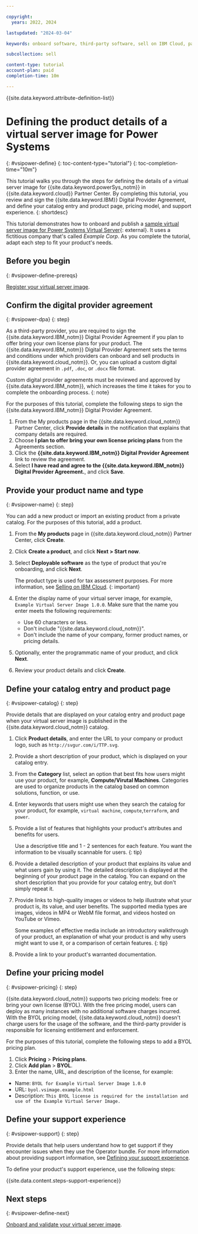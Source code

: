 ```yaml
---

copyright:
  years: 2022, 2024

lastupdated: "2024-03-04"

keywords: onboard software, third-party software, sell on IBM Cloud, partner center, virtual server image, virtual machine image, image, vm, vsi, product details, catalog entry, support, pricing, BYOL, terraform, catalog, power, power vsi, power systems virtual server

subcollection: sell

content-type: tutorial
account-plan: paid
completion-time: 10m

---
```


{{site.data.keyword.attribute-definition-list}}


# Defining the product details of a virtual server image for Power Systems
{: #vsipower-define}
{: toc-content-type="tutorial"} 
{: toc-completion-time="10m"} 

This tutorial walks you through the steps for defining the details of a virtual server image for {{site.data.keyword.powerSys_notm}} in {{site.data.keyword.cloud}} Partner Center. By completing this tutorial, you review and sign the {{site.data.keyword.IBM}} Digital Provider Agreement, and define your catalog entry and product page, pricing model, and support experience. 
{: shortdesc}

This tutorial demonstrates how to onboard and publish a [sample virtual server image for Power Systems Virtual Server](https://github.com/IBM-Cloud/isv-power-vsi-product-deploy-sample){: external}. It uses a fictitious company that's called *Example Corp*. As you complete the tutorial, adapt each step to fit your product's needs.

## Before you begin
{: #vsipower-define-prereqs}

[Register your virtual server image](/docs/sell?topic=sell-vsipower-register).

## Confirm the digital provider agreement
{: #vsipower-dpa}
{: step}

As a third-party provider, you are required to sign the {{site.data.keyword.IBM_notm}} Digital Provider Agreement if you plan to offer bring your own license plans for your product. The {{site.data.keyword.IBM_notm}} Digital Provider Agreement sets the terms and conditions under which providers can onboard and sell products in {{site.data.keyword.cloud_notm}}. Or, you can upload a custom digital provider agreement in `.pdf`, `.doc`, or `.docx` file format.

Custom digital provider agreements must be reviewed and approved by {{site.data.keyword.IBM_notm}}, which increases the time it takes for you to complete the onboarding process. 
{: note}

For the purposes of this tutorial, complete the following steps to sign the {{site.data.keyword.IBM_notm}} Digital Provider Agreement. 

1. From the My products page in the {{site.data.keyword.cloud_notm}} Partner Center, click **Provide details** in the notification that explains that company details are required.
1. Choose **I plan to offer bring your own license pricing plans** from the Agreements section.
1. Click the **{{site.data.keyword.IBM_notm}} Digital Provider Agreement** link to review the agreement.
1. Select **I have read and agree to the {{site.data.keyword.IBM_notm}} Digital Provider Agreement.**, and click **Save**.

## Provide your product name and type
{: #vsipower-name}
{: step}

You can add a new product or import an existing product from a private catalog. For the purposes of this tutorial, add a product.

1. From the **My products** page in {{site.data.keyword.cloud_notm}} Partner Center, click **Create**.
1. Click **Create a product**, and click **Next > Start now**.
1. Select **Deployable software** as the type of product that you're onboarding, and click **Next**. 

    The product type is used for tax assessment purposes. For more information, see [Selling on IBM Cloud](/docs/sell?topic=sell-selling-clouds).
    {: important}
    
1. Enter the display name of your virtual server image, for example, `Example Virtual Server Image 1.0.0`. Make sure that the name you enter meets the following requirements:

   * Use 60 characters or less.
   * Don't include "{{site.data.keyword.cloud_notm}}".
   * Don't include the name of your company, former product names, or pricing details.

1. Optionally, enter the programmatic name of your product, and click **Next**.
1. Review your product details and click **Create**.

## Define your catalog entry and product page
{: #vsipower-catalog}
{: step}

Provide details that are displayed on your catalog entry and product page when your virtual server image is published in the {{site.data.keyword.cloud_notm}} catalog.

1. Click **Product details**, and enter the URL to your company or product logo, such as `http://svgur.com/i/TTP.svg`.
1. Provide a short description of your product, which is displayed on your catalog entry. 
1. From the **Category** list, select an option that best fits how users might use your product, for example, **Compute/Virutal Machines**. Categories are used to organize products in the catalog based on common solutions, function, or use.
1. Enter keywords that users might use when they search the catalog for your product, for example, `virtual machine`, `compute`,`terraform`, and `power`.
1. Provide a list of features that highlights your product's attributes and benefits for users.

   Use a descriptive title and 1 - 2 sentences for each feature. You want the information to be visually scannable for users.
   {: tip}

1. Provide a detailed description of your product that explains its value and what users gain by using it. The detailed description is displayed at the beginning of your product page in the catalog. You can expand on the short description that you provide for your catalog entry, but don't simply repeat it. 
1. Provide links to high-quality images or videos to help illustrate what your product is, its value, and user benefits. The supported media types are images, videos in MP4 or WebM file format, and videos hosted on YouTube or Vimeo.

   Some examples of effective media include an introductory walkthrough of your product, an explanation of what your product is and why users might want to use it, or a comparison of certain features. 
   {: tip}

1. Provide a link to your product's warranted documentation.

## Define your pricing model
{: #vsipower-pricing}
{: step}

{{site.data.keyword.cloud_notm}} supports two pricing models: free or bring your own license (BYOL). With the free pricing model, users can deploy as many instances with no additional software charges incurred. With the BYOL pricing model, {{site.data.keyword.cloud_notm}} doesn't charge users for the usage of the software, and the third-party provider is responsible for licensing entitlement and enforcement. 

For the purposes of this tutorial, complete the following steps to add a BYOL pricing plan. 

1. Click **Pricing** > **Pricing plans**.
1. Click **Add plan** > **BYOL**.
1. Enter the name, URL, and description of the license, for example: 

* Name: `BYOL for Example Virtual Server Image 1.0.0`
* URL: `byol.vsimage.example.html`
* Description: `This BYOL license is required for the installation and use of the Example Virtual Server Image.`

## Define your support experience
{: #vsipower-support}
{: step}

Provide details that help users understand how to get support if they encounter issues when they use the Operator bundle. For more information about providing support information, see [Defining your support experience](/docs/sell?topic=sell-sw-support-details). 

To define your product's support experience, use the following steps:

{{site.data.content.steps-support-experience}}

## Next steps
{: #vsipower-define-next}

[Onboard and validate your virtual server image](/docs/sell?topic=sell-vsipower-onboard). 
